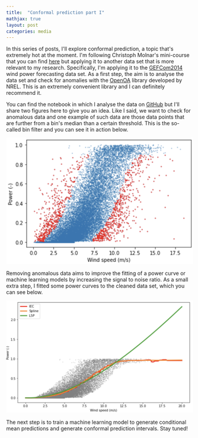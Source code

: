 ```yaml
---
title:  "Conformal prediction part I"
mathjax: true
layout: post
categories: media
---
```


In this series of posts, I'll explore conformal prediction, a topic that's extremely hot at the moment. I'm following Christoph Molnar's mini-course that you can find [here](https://mindfulmodeler.substack.com) but applying it to another data set that is more relevant to my research. Specifically, I'm applying it to the [GEFCom2014](https://www.sciencedirect.com/science/article/abs/pii/S0169207016000133) wind power forecasting data set. As a first step, the aim is to analyse the data set and check for anomalies with the [OpenOA](https://github.com/NREL/OpenOA) library developed by NREL. This is an extremely convenient library and I can definitely recommend it.

You can find the notebook in which I analyse the data on [GitHub](https://github.com/DWvanderMeer/ConformalPrediction/blob/main/analyze_GEFCom_data.ipynb) but I'll share two figures here to give you an idea. Like I said, we want to check for anomalous data and one example of such data are those data points that are further from a bin's median than a certain threshold. This is the so-called bin filter and you can see it in action below.

![Scatter plot](/assets/bin_filter.png)

Removing anomalous data aims to improve the fitting of a power curve or machine learning models by increasing the signal to noise ratio. As a small extra step, I fitted some power curves to the cleaned data set, which you can see below.

![Scatter plot](/assets/power_curve_fit.png)

The next step is to train a machine learning model to generate conditional mean predictions and generate conformal prediction intervals. Stay tuned!
